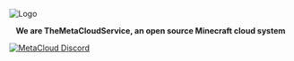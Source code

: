 

![Logo](https://i.ibb.co/0XX0JTh/banner.png)

<p>
  <p align="center">
   <b>We are TheMetaCloudService, an open source Minecraft cloud system</b>
  </p>

  <a href="https://discord.com/invite/4kKEcaP9WC/">
         <img alt="MetaCloud Discord" src="https://discord.com/api/guilds/920757901822402572/widget.png?style=banner2">
</a>
</p>

